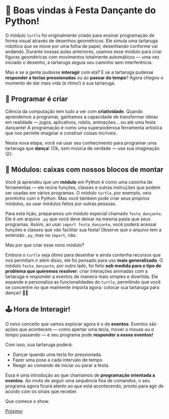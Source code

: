 # 🎉 Boas vindas à Festa Dançante do Python!

O módulo `turtle` foi originalmente criado para ensinar programação de forma
visual através de desenhos geométricos. Ele simula uma tartaruga robótica que
se move por uma folha de papel, desenhando conforme vai andando. Durante nossas
aulas anteriores, usamos esse módulo para criar figuras geométricas com
movimentos totalmente automáticos — uma vez iniciado o desenho, a tartaruga
seguia seu caminho sem interferência.

Mas e se a gente pudesse **interagir** com ela? E se a tartaruga pudesse
**responder a teclas pressionadas** ou ao **passar do tempo**? Agora chegou o
momento de dar mais vida (e ritmo!) à sua tartaruga.

## 🧠 Programar é criar

Ciência da computação tem tudo a ver com **criatividade**. Quando aprendemos a
programar, ganhamos a capacidade de transformar ideias em realidade — jogos,
aplicativos, robôs, animações… ou até uma festa dançante! A programação é como
uma superpoderosa ferramenta artística que nos permite imaginar e construir
coisas incríveis.

Nesta nova etapa, você vai usar seu conhecimento para programar uma tartaruga
que **dança**! (Ok, sem música de verdade — use sua imaginação 😉).

## 🧩 Módulos: caixas com nossos blocos de montar

Você já aprendeu que um **módulo** em Python é como uma caixinha de ferramentas
— ele reúne funções, classes e outras instruções que podem ser usadas em vários
programas. O módulo `turtle`, por exemplo, veio prontinho com o Python. Mas você
também pode criar seus próprios módulos, ou usar módulos feitos por outras
pessoas.

Para esta lição, preparamos um módulo especial chamado `festa_dançante`. Ele é
um arquivo `.py` que você deve deixar na mesma pasta que seus programas. Assim,
ao usar `import festa_dançante`, você poderá acessar funções e classes que vão
facilitar sua festa! Observe que o arquivo tem a extensão `.py`, mas no
`import`, não.

Mas por que criar esse novo módulo?

Embora o `turtle` seja ótimo para desenhar e ainda contenha recursos que nos
permitam ir além disso, ele foi pensado para uso **mais generalizado**. O
módulo  `festa_dançante`, por outro lado, foi feito **sob medida para o tipo
de problema que queremos resolver**: criar interações animadas com a tartaruga
e responder a eventos de maneira mais simples e divertida. Ele expande e
personaliza as funcionalidades do `turtle`, permitindo que você se concentre
no que realmente importa agora: colocar sua tartaruga para dançar! 💃🐢

## 🕹️ Hora de Interagir!

O novo conceito que vamos explorar agora é o de **eventos**.
Eventos são ações que acontecem — como apertar uma tecla, mover o mouse ou o
tempo passando — e seu programa pode **responder a esses eventos!**

Com isso, sua tartaruga poderá:

- Dançar quando uma tecla for pressionada.
- Fazer uma pose a cada intervalo de tempo.
- Reagir ao comando de iniciar ou parar a festa.

Essa é uma introdução ao que chamamos de **programação orientada a eventos**.
Ao invés de seguir uma sequência fixa de comandos, o seu programa agora ficará
atento ao que está acontecendo, pronto para agir de acordo com os sinais que
receber.

Que comece o show.

[Próximo](02_cria_dançarino.md)